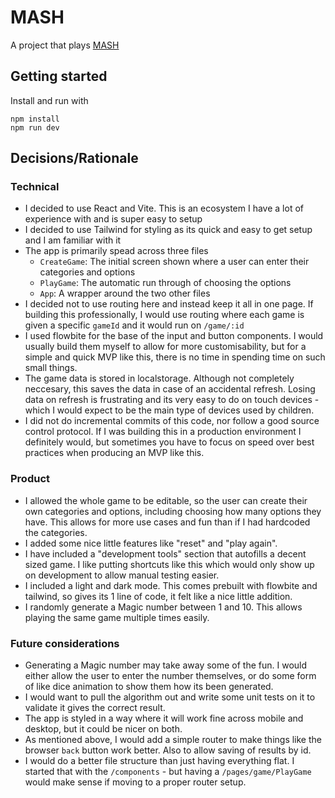 # MASH

A project that plays [MASH](https://www.youtube.com/watch?v=ZoiZwWW1qao)

## Getting started

Install and run with

```
npm install
npm run dev
```

## Decisions/Rationale

### Technical

- I decided to use React and Vite. This is an ecosystem I have a lot of experience with and is super easy to setup
- I decided to use Tailwind for styling as its quick and easy to get setup and I am familiar with it
- The app is primarily spead across three files
  - `CreateGame`: The initial screen shown where a user can enter their categories and options
  - `PlayGame`: The automatic run through of choosing the options
  - `App`: A wrapper around the two other files
- I decided not to use routing here and instead keep it all in one page. If building this professionally, I would use routing where each game is given a specific `gameId` and it would run on `/game/:id`
- I used flowbite for the base of the input and button components. I would usually build them myself to allow for more customisability, but for a simple and quick MVP like this, there is no time in spending time on such small things.
- The game data is stored in localstorage. Although not completely neccesary, this saves the data in case of an accidental refresh. Losing data on refresh is frustrating and its very easy to do on touch devices - which I would expect to be the main type of devices used by children.
- I did not do incremental commits of this code, nor follow a good source control protocol. If I was building this in a production environment I definitely would, but sometimes you have to focus on speed over best practices when producing an MVP like this.

### Product

- I allowed the whole game to be editable, so the user can create their own categories and options, including choosing how many options they have. This allows for more use cases and fun than if I had hardcoded the categories.
- I added some nice little features like "reset" and "play again".
- I have included a "development tools" section that autofills a decent sized game. I like putting shortcuts like this which would only show up on development to allow manual testing easier.
- I included a light and dark mode. This comes prebuilt with flowbite and tailwind, so gives its 1 line of code, it felt like a nice little addition.
- I randomly generate a Magic number between 1 and 10. This allows playing the same game multiple times easily.

### Future considerations

- Generating a Magic number may take away some of the fun. I would either allow the user to enter the number themselves, or do some form of like dice animation to show them how its been generated.
- I would want to pull the algorithm out and write some unit tests on it to validate it gives the correct result.
- The app is styled in a way where it will work fine across mobile and desktop, but it could be nicer on both.
- As mentioned above, I would add a simple router to make things like the browser `back` button work better. Also to allow saving of results by id.
- I would do a better file structure than just having everything flat. I started that with the `/components` - but having a `/pages/game/PlayGame` would make sense if moving to a proper router setup.
